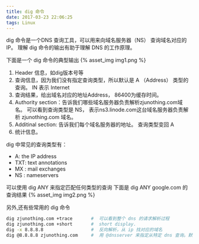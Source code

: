 ```yaml
---
title: dig 命令
date: 2017-03-23 22:06:25
tags: Linux
---
```

dig 命令是一个DNS 查询工具，可以用来向域名服务器（NS） 查询域名对应的 IP。
理解 dig 命令的输出有助于理解 DNS 的工作原理。

下面是一个 dig 命令的典型输出
{% asset_img img1.png %}
1. Header 信息，如dig版本号等
2. 查询信息，因为我们没有指定查询类型，所以默认是 A （Address） 类型的查询。 IN 表示 Internet 
3. 查询结果，给出域名对应的地址Address， 86400为缓存时间。
4. Authority section：告诉我们哪些域名服务器负责解析zjunothing.com域名。 可以看到查询类型是 NS， 表示ns3.linode.com这台域名服务器负责解析 zjunothing.com 域名。
5. Additinal section: 告诉我们每个域名服务器的地址。 查询类型变回 A
6. 统计信息。

dig 中常见的查询类型有：
* A:   the IP address
* TXT: text annotations
* MX : mail exchanges
* NS : nameservers

可以使用 dig ANY 来指定匹配任何类型的查询
下面是 dig ANY google.com 的查询结果
{% asset_img img2.png %}


另外,还有些常用的 dig 命令
```bash
dig zjunothing.com +trace       #  可以看到整个 dns 的请求解析过程
dig zjunothing.com +short       #  short display. 
dig -x 8.8.8.8                  #  反向解析，从 ip 找对应的域名
dig @8.8.8.8 zjunothing.com     #  用 @dnsserver 来指定从特定 dns 查询。默认的 dnsserver 定义在  /etc/resolv.conf 
```




